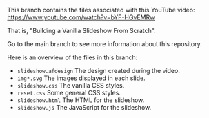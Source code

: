 This branch contains the files associated with this YouTube video: https://www.youtube.com/watch?v=bYF-HGvEMRw

That is, "Building a Vanilla Slideshow From Scratch".

Go to the main branch to see more information about this repository.

Here is an overview of the files in this branch:

* `slideshow.afdesign` The design created during the video.
* `img*.svg` The images displayed in each slide.
* `slideshow.css` The vanilla CSS styles.
* `reset.css` Some general CSS styles.
* `slideshow.html` The HTML for the slideshow.
* `slideshow.js` The JavaScript for the slideshow.
